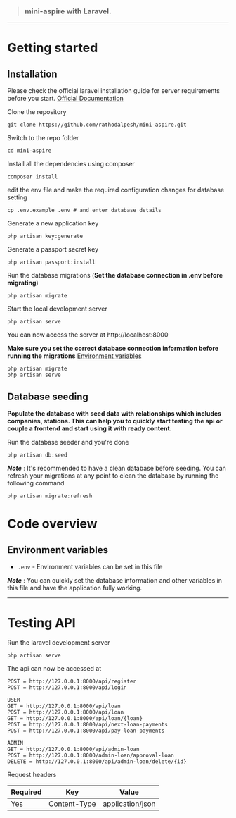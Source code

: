 > ### mini-aspire with Laravel.

----------

# Getting started

## Installation

Please check the official laravel installation guide for server requirements before you start. [Official Documentation](https://laravel.com/docs/8.x/installation)


Clone the repository

    git clone https://github.com/rathodalpesh/mini-aspire.git

Switch to the repo folder

    cd mini-aspire

Install all the dependencies using composer

    composer install

edit the env file and make the required configuration changes for database setting

    cp .env.example .env # and enter database details

Generate a new application key

    php artisan key:generate

Generate a passport secret key

    php artisan passport:install

Run the database migrations (**Set the database connection in .env before migrating**)

    php artisan migrate

Start the local development server

    php artisan serve

You can now access the server at http://localhost:8000

    
**Make sure you set the correct database connection information before running the migrations** [Environment variables](#environment-variables)

    php artisan migrate
    php artisan serve

## Database seeding

**Populate the database with seed data with relationships which includes companies, stations. This can help you to quickly start testing the api or couple a frontend and start using it with ready content.**

Run the database seeder and you're done

    php artisan db:seed

***Note*** : It's recommended to have a clean database before seeding. You can refresh your migrations at any point to clean the database by running the following command

    php artisan migrate:refresh

# Code overview

## Environment variables

- `.env` - Environment variables can be set in this file

***Note*** : You can quickly set the database information and other variables in this file and have the application fully working.

----------

# Testing API

Run the laravel development server

    php artisan serve

The api can now be accessed at

    POST = http://127.0.0.1:8000/api/register
    POST = http://127.0.0.1:8000/api/login
    
    USER 
    GET = http://127.0.0.1:8000/api/loan 
    POST = http://127.0.0.1:8000/api/loan
    GET = http://127.0.0.1:8000/api/loan/{loan}
    POST = http://127.0.0.1:8000/api/next-loan-payments
    POST = http://127.0.0.1:8000/api/pay-loan-payments
    
    ADMIN
    GET = http://127.0.0.1:8000/api/admin-loan
    POST = http://127.0.0.1:8000/admin-loan/approval-loan
    DELETE = http://127.0.0.1:8000/api/admin-loan/delete/{id}
    
Request headers

| **Required** 	| **Key**              	| **Value**            	|
|----------	|------------------	|------------------	|
| Yes      	| Content-Type     	| application/json 	|

